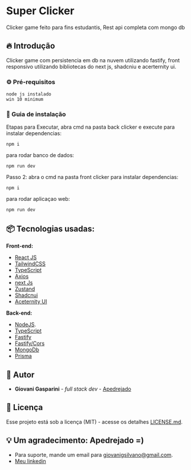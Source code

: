 # Super Clicker 

Clicker game feito para fins estudantis, Rest api completa com mongo db 

## 🔥 Introdução

Clicker game com persistencia em db na nuvem utilizando fastify, front responsivo utilizando bibliotecas do next js, shadcniu e acerternity ui.

### ⚙️ Pré-requisitos

```
node js instalado
win 10 minimum
```

### 🔨 Guia de instalação

Etapas para Executar,
abra cmd na pasta back clicker e execute
para instalar dependencias:
```
npm i
```
para rodar banco de dados:
```
npm run dev
```

Passo 2:
abra o cmd na pasta front clicker
para instalar dependencias:
```
npm i
```
para rodar aplicaçao web:
```
npm run dev
```

## 📦 Tecnologias usadas:

**Front-end:**
* [React JS](https://react.dev/)
* [TailwindCSS](https://tailwindcss.com/)
* [TypeScript](https://www.typescriptlang.org/)
* [Axios](https://axios-http.com)
* [next Js](https://nextjs.org)
* [Zustand](https://zustand-demo.pmnd.rs)
* [Shadcnui](https://ui.shadcn.com)
* [Aceternity UI](https://ui.aceternity.com)

**Back-end:**
* [NodeJS](https://nodejs.org/).
* [TypeScript](https://www.typescriptlang.org/) 
* [Fastify](https://fastify.dev)
* [Fastify/Cors](https://fastify.dev)
* [MongoDb](https://cloud.mongodb.com/)
* [Prisma](https://www.prisma.io) 

## 👷 Autor

* **Giovani Gasparini** - *full stack dev* - [Apedrejado](https://github.com/Apedrejado)

## 📄 Licença

Esse projeto está sob a licença (MIT) - acesse os detalhes [LICENSE.md](https://choosealicense.com/licenses/mit/).

## 💡 Um agradecimento: Apedrejado =)

* Para suporte, mande um email para giovanigsilvano@gmail.com.
* [Meu linkedin](https://www.linkedin.com/in/ggsts)
